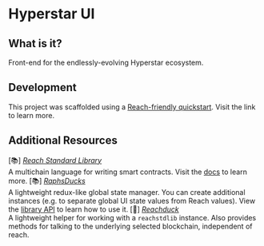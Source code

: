 # Hyperstar UI

## What is it?
Front-end for the endlessly-evolving Hyperstar ecosystem.


## Development
This project was scaffolded using a [Reach-friendly quickstart](https://github.com/MrJackdaw/reach-reactjs-starter). Visit the link to learn more.

## Additional Resources
  [📚] [*Reach Standard Library*](https://www.npmjs.com/package/@reach-sh/stdlib)\
  A multichain language for writing smart contracts. Visit the [docs](https://docs.reach.sh/) to learn more.
  [📚] [*RaphsDucks*](https://www.npmjs.com/package/@jackcom/raphsducks)\
  A lightweight redux-like global state manager. You can create additional instances (e.g. to separate global UI state values from Reach values). View the [library API](https://www.npmjs.com/package/@jackcom/raphsducks#reference) to learn how to use it.
  [🦆] [*Reachduck*](https://www.npmjs.com/package/@jackcom/reachduck)\
  A lightweight helper for working with a `reachstdlib` instance. Also provides methods for talking to the underlying selected blockchain, independent of reach. 
